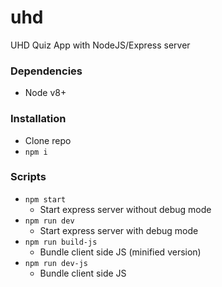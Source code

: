 # uhd
UHD Quiz App with NodeJS/Express server

### Dependencies 
- Node v8+

### Installation
- Clone repo
- `npm i`

### Scripts
- `npm start`
    - Start express server without debug mode
- `npm run dev`
    - Start express server with debug mode
- `npm run build-js`
    - Bundle client side JS (minified version)
- `npm run dev-js`
    - Bundle client side JS
